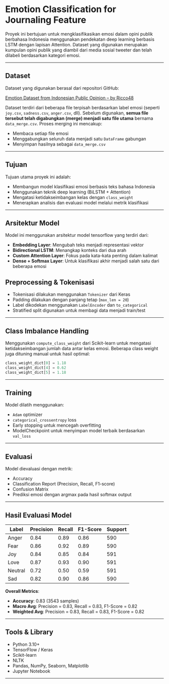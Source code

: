 
# Emotion Classification for Journaling Feature

Proyek ini bertujuan untuk mengklasifikasikan emosi dalam opini publik berbahasa Indonesia menggunakan pendekatan deep learning berbasis LSTM dengan lapisan Attention. Dataset yang digunakan merupakan kumpulan opini publik yang diambil dari media sosial tweeter dan telah dilabeli berdasarkan kategori emosi.

---

## Dataset

Dataset yang digunakan berasal dari repositori GitHub:

[Emotion Dataset from Indonesian Public Opinion – by Ricco48](https://github.com/Ricco48/Emotion-Dataset-from-Indonesian-Public-Opinion/tree/main/Emotion%20Dataset%20from%20Indonesian%20Public%20Opinion)

Dataset terdiri dari beberapa file terpisah berdasarkan label emosi (seperti `joy.csv`, `sadness.csv`, `anger.csv`, dll). Sebelum digunakan, **semua file tersebut telah digabungkan (merge) menjadi satu file utama** bernama `data_merge.csv`. Proses merging ini mencakup:

- Membaca setiap file emosi
- Menggabungkan seluruh data menjadi satu `DataFrame` gabungan
- Menyimpan hasilnya sebagai `data_merge.csv`

---

## Tujuan

Tujuan utama proyek ini adalah:
- Membangun model klasifikasi emosi berbasis teks bahasa Indonesia
- Menggunakan teknik deep learning (BiLSTM + Attention)
- Mengatasi ketidakseimbangan kelas dengan `class_weight`
- Menerapkan analisis dan evaluasi model melalui metrik klasifikasi

---

## Arsitektur Model

Model ini menggunakan arsitektur model tensorflow yang terdiri dari:

- **Embedding Layer**: Mengubah teks menjadi representasi vektor
- **Bidirectional LSTM**: Menangkap konteks dari dua arah
- **Custom Attention Layer**: Fokus pada kata-kata penting dalam kalimat
- **Dense + Softmax Layer**: Untuk klasifikasi akhir menjadi salah satu dari beberapa emosi


## Preprocessing & Tokenisasi

- Tokenisasi dilakukan menggunakan `Tokenizer` dari Keras
- Padding dilakukan dengan panjang tetap (`max_len = 20`)
- Label dikodekan menggunakan `LabelEncoder` dan `to_categorical`
- Stratified split digunakan untuk membagi data menjadi train/test

---

## Class Imbalance Handling

Menggunakan `compute_class_weight` dari Scikit-learn untuk mengatasi ketidakseimbangan jumlah data antar kelas emosi. Beberapa class weight juga dituning manual untuk hasil optimal:

```python
class_weight_dict[0] = 1.18
class_weight_dict[4] = 0.62
class_weight_dict[5] = 1.18
```

---

## Training

Model dilatih menggunakan:

- `Adam` optimizer
- `categorical_crossentropy` loss
- Early stopping untuk mencegah overfitting
- ModelCheckpoint untuk menyimpan model terbaik berdasarkan `val_loss`


---

## Evaluasi

Model dievaluasi dengan metrik:

- Accuracy
- Classification Report (Precision, Recall, F1-score)
- Confusion Matrix
- Prediksi emosi dengan argmax pada hasil softmax output

---

## Hasil Evaluasi Model

| Label    | Precision | Recall | F1-Score | Support |
|----------|-----------|--------|----------|---------|
| Anger    | 0.84      | 0.89   | 0.86     | 590     |
| Fear     | 0.86      | 0.92   | 0.89     | 590     |
| Joy      | 0.84      | 0.85   | 0.84     | 591     |
| Love     | 0.87      | 0.93   | 0.90     | 591     |
| Neutral  | 0.72      | 0.50   | 0.59     | 591     |
| Sad      | 0.82      | 0.90   | 0.86     | 590     |

**Overall Metrics**:

- **Accuracy**: 0.83 (3543 samples)
- **Macro Avg**: Precision = 0.83, Recall = 0.83, F1-Score = 0.82
- **Weighted Avg**: Precision = 0.83, Recall = 0.83, F1-Score = 0.82

---

## Tools & Library

- Python 3.10+
- TensorFlow / Keras
- Scikit-learn
- NLTK
- Pandas, NumPy, Seaborn, Matplotlib
- Jupyter Notebook

---
